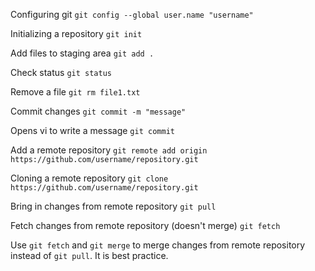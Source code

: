 Configuring git
`git config --global user.name "username"`

Initializing a repository
`git init`

Add files to staging area
`git add .`

Check status
`git status`

Remove a file
`git rm file1.txt`

Commit changes
`git commit -m "message"`

Opens vi to write a message
`git commit`

Add a remote repository
`git remote add origin https://github.com/username/repository.git`

Cloning a remote repository
`git clone https://github.com/username/repository.git`

Bring in changes from remote repository
`git pull`

Fetch changes from remote repository (doesn't merge)
`git fetch`

Use `git fetch` and `git merge` to merge changes from remote repository instead of `git pull`. It is best practice.

